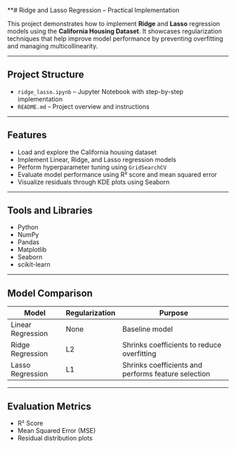 **# Ridge and Lasso Regression – Practical Implementation

This project demonstrates how to implement **Ridge** and **Lasso** regression models using the **California Housing Dataset**. It showcases regularization techniques that help improve model performance by preventing overfitting and managing multicollinearity.

---

## Project Structure

- `ridge_lasso.ipynb` – Jupyter Notebook with step-by-step implementation  
- `README.md` – Project overview and instructions  

---

## Features

- Load and explore the California housing dataset  
- Implement Linear, Ridge, and Lasso regression models  
- Perform hyperparameter tuning using `GridSearchCV`  
- Evaluate model performance using R² score and mean squared error  
- Visualize residuals through KDE plots using Seaborn  

---

## Tools and Libraries

- Python  
- NumPy  
- Pandas  
- Matplotlib  
- Seaborn  
- scikit-learn  

---

## Model Comparison

| Model             | Regularization | Purpose                                          |
|-------------------|----------------|--------------------------------------------------|
| Linear Regression | None           | Baseline model                                   |
| Ridge Regression  | L2             | Shrinks coefficients to reduce overfitting     |
| Lasso Regression  | L1             | Shrinks coefficients and performs feature selection |

---

## Evaluation Metrics

- R² Score  
- Mean Squared Error (MSE)  
- Residual distribution plots  

